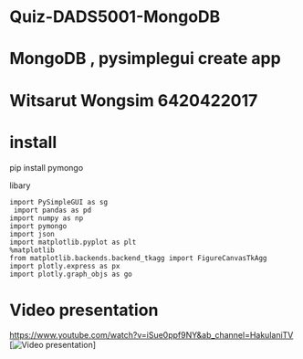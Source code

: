 # Quiz-DADS5001-MongoDB
# MongoDB , pysimplegui create app
# Witsarut Wongsim 6420422017

# install 
pip install pymongo


libary
```
import PySimpleGUI as sg
 import pandas as pd
import numpy as np
import pymongo
import json
import matplotlib.pyplot as plt
%matplotlib
from matplotlib.backends.backend_tkagg import FigureCanvasTkAgg
import plotly.express as px
import plotly.graph_objs as go
```

# Video presentation
https://www.youtube.com/watch?v=iSue0ppf9NY&ab_channel=HakulaniTV
[![Video presentation](https://www.youtube.com/watch?v=iSue0ppf9NY&ab_channel=HakulaniTV)]

